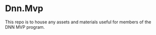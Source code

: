 # Dnn.Mvp
This repo is to house any assets and materials useful for members of the DNN MVP program.
